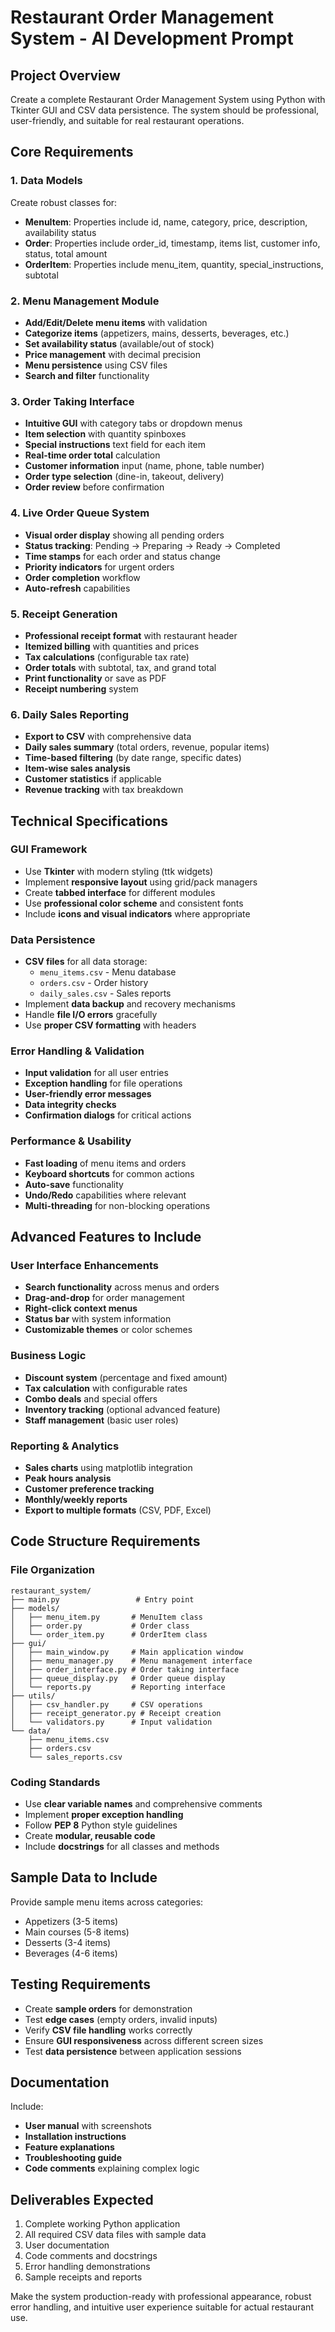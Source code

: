# Restaurant Order Management System - AI Development Prompt

## Project Overview
Create a complete Restaurant Order Management System using Python with Tkinter GUI and CSV data persistence. The system should be professional, user-friendly, and suitable for real restaurant operations.

## Core Requirements

### 1. Data Models
Create robust classes for:
- **MenuItem**: Properties include id, name, category, price, description, availability status
- **Order**: Properties include order_id, timestamp, items list, customer info, status, total amount
- **OrderItem**: Properties include menu_item, quantity, special_instructions, subtotal

### 2. Menu Management Module
- **Add/Edit/Delete menu items** with validation
- **Categorize items** (appetizers, mains, desserts, beverages, etc.)
- **Set availability status** (available/out of stock)
- **Price management** with decimal precision
- **Menu persistence** using CSV files
- **Search and filter** functionality

### 3. Order Taking Interface
- **Intuitive GUI** with category tabs or dropdown menus
- **Item selection** with quantity spinboxes
- **Special instructions** text field for each item
- **Real-time order total** calculation
- **Customer information** input (name, phone, table number)
- **Order type selection** (dine-in, takeout, delivery)
- **Order review** before confirmation

### 4. Live Order Queue System
- **Visual order display** showing all pending orders
- **Status tracking**: Pending → Preparing → Ready → Completed
- **Time stamps** for each order and status change
- **Priority indicators** for urgent orders
- **Order completion** workflow
- **Auto-refresh** capabilities

### 5. Receipt Generation
- **Professional receipt format** with restaurant header
- **Itemized billing** with quantities and prices
- **Tax calculations** (configurable tax rate)
- **Order totals** with subtotal, tax, and grand total
- **Print functionality** or save as PDF
- **Receipt numbering** system

### 6. Daily Sales Reporting
- **Export to CSV** with comprehensive data
- **Daily sales summary** (total orders, revenue, popular items)
- **Time-based filtering** (by date range, specific dates)
- **Item-wise sales analysis**
- **Customer statistics** if applicable
- **Revenue tracking** with tax breakdown

## Technical Specifications

### GUI Framework
- Use **Tkinter** with modern styling (ttk widgets)
- Implement **responsive layout** using grid/pack managers
- Create **tabbed interface** for different modules
- Use **professional color scheme** and consistent fonts
- Include **icons and visual indicators** where appropriate

### Data Persistence
- **CSV files** for all data storage:
  - `menu_items.csv` - Menu database
  - `orders.csv` - Order history
  - `daily_sales.csv` - Sales reports
- Implement **data backup** and recovery mechanisms
- Handle **file I/O errors** gracefully
- Use **proper CSV formatting** with headers

### Error Handling & Validation
- **Input validation** for all user entries
- **Exception handling** for file operations
- **User-friendly error messages**
- **Data integrity checks**
- **Confirmation dialogs** for critical actions

### Performance & Usability
- **Fast loading** of menu items and orders
- **Keyboard shortcuts** for common actions
- **Auto-save** functionality
- **Undo/Redo** capabilities where relevant
- **Multi-threading** for non-blocking operations

## Advanced Features to Include

### User Interface Enhancements
- **Search functionality** across menus and orders
- **Drag-and-drop** for order management
- **Right-click context menus**
- **Status bar** with system information
- **Customizable themes** or color schemes

### Business Logic
- **Discount system** (percentage and fixed amount)
- **Tax calculation** with configurable rates
- **Combo deals** and special offers
- **Inventory tracking** (optional advanced feature)
- **Staff management** (basic user roles)

### Reporting & Analytics
- **Sales charts** using matplotlib integration
- **Peak hours analysis**
- **Customer preference tracking**
- **Monthly/weekly reports**
- **Export to multiple formats** (CSV, PDF, Excel)

## Code Structure Requirements

### File Organization
```
restaurant_system/
├── main.py                 # Entry point
├── models/
│   ├── menu_item.py       # MenuItem class
│   ├── order.py           # Order class
│   └── order_item.py      # OrderItem class
├── gui/
│   ├── main_window.py     # Main application window
│   ├── menu_manager.py    # Menu management interface
│   ├── order_interface.py # Order taking interface
│   ├── queue_display.py   # Order queue display
│   └── reports.py         # Reporting interface
├── utils/
│   ├── csv_handler.py     # CSV operations
│   ├── receipt_generator.py # Receipt creation
│   └── validators.py      # Input validation
└── data/
    ├── menu_items.csv
    ├── orders.csv
    └── sales_reports.csv
```

### Coding Standards
- Use **clear variable names** and comprehensive comments
- Implement **proper exception handling**
- Follow **PEP 8** Python style guidelines
- Create **modular, reusable code**
- Include **docstrings** for all classes and methods

## Sample Data to Include
Provide sample menu items across categories:
- Appetizers (3-5 items)
- Main courses (5-8 items)
- Desserts (3-4 items)
- Beverages (4-6 items)

## Testing Requirements
- Create **sample orders** for demonstration
- Test **edge cases** (empty orders, invalid inputs)
- Verify **CSV file handling** works correctly
- Ensure **GUI responsiveness** across different screen sizes
- Test **data persistence** between application sessions

## Documentation
Include:
- **User manual** with screenshots
- **Installation instructions**
- **Feature explanations**
- **Troubleshooting guide**
- **Code comments** explaining complex logic

## Deliverables Expected
1. Complete working Python application
2. All required CSV data files with sample data
3. User documentation
4. Code comments and docstrings
5. Error handling demonstrations
6. Sample receipts and reports

Make the system production-ready with professional appearance, robust error handling, and intuitive user experience suitable for actual restaurant use.